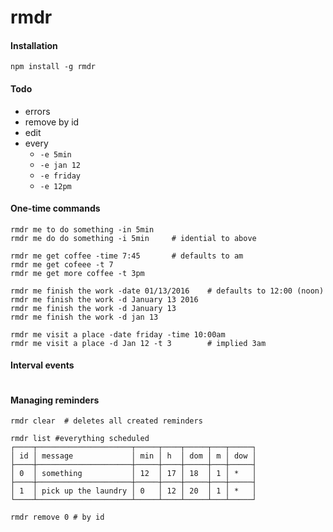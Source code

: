 # rmdr

#### Installation
```
npm install -g rmdr
```

#### Todo
+ errors
+ remove by id
+ edit
+ every
	+ `-e 5min`
	+ `-e jan 12`
	+ `-e friday`
	+ `-e 12pm`

#### One-time commands
```
rmdr me to do something -in 5min
rmdr me do do something -i 5min 	# idential to above

rmdr me get coffee -time 7:45 		# defaults to am
rmdr me get cofeee -t 7
rmdr me get more coffee -t 3pm

rmdr me finish the work -date 01/13/2016	# defaults to 12:00 (noon)
rmdr me finish the work -d January 13 2016
rmdr me finish the work -d January 13
rmdr me finish the work -d jan 13

rmdr me visit a place -date friday -time 10:00am
rmdr me visit a place -d Jan 12 -t 3		# implied 3am
```

#### Interval events
```

```

#### Managing reminders
```
rmdr clear 	# deletes all created reminders

rmdr list #everything scheduled
┌────┬─────────────────────┬─────┬────┬─────┬───┬─────┐
│ id │ message             │ min │ h  │ dom │ m │ dow │
├────┼─────────────────────┼─────┼────┼─────┼───┼─────┤
│ 0  │ something           │ 12  │ 17 │ 18  │ 1 │ *   │
├────┼─────────────────────┼─────┼────┼─────┼───┼─────┤
│ 1  │ pick up the laundry │ 0   │ 12 │ 20  │ 1 │ *   │
└────┴─────────────────────┴─────┴────┴─────┴───┴─────┘

rmdr remove 0 # by id
```